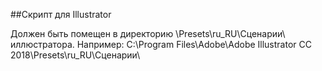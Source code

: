 ##Скрипт для Illustrator

Должен быть помещен в директорию \Presets\ru_RU\Сценарии\ иллюстратора. Например: C:\Program Files\Adobe\Adobe Illustrator CC 2018\Presets\ru_RU\Сценарии\